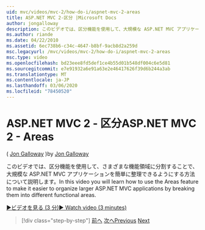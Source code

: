 ```yaml
---
uid: mvc/videos/mvc-2/how-do-i/aspnet-mvc-2-areas
title: ASP.NET MVC 2-区分 |Microsoft Docs
author: jongalloway
description: このビデオでは、区分機能を使用して、大規模な ASP.NET MVC アプリケーションを別の機能に分割することで簡単に整理できるようにする方法について説明します。
ms.author: riande
ms.date: 04/22/2010
ms.assetid: 6ec738b6-c34c-4647-b8bf-9acb8d2a259d
msc.legacyurl: /mvc/videos/mvc-2/how-do-i/aspnet-mvc-2-areas
msc.type: video
ms.openlocfilehash: bd23eee8fd5def1ce4b55d01b548df004c6e5d81
ms.sourcegitcommit: e7e91932a6e91a63e2e46417626f39d6b244a3ab
ms.translationtype: MT
ms.contentlocale: ja-JP
ms.lasthandoff: 03/06/2020
ms.locfileid: "78450520"
---
```

# <a name="aspnet-mvc-2---areas"></a><span data-ttu-id="79a94-103">ASP.NET MVC 2 - 区分</span><span class="sxs-lookup"><span data-stu-id="79a94-103">ASP.NET MVC 2 - Areas</span></span>

<span data-ttu-id="79a94-104">( [Jon Galloway](https://github.com/jongalloway) )</span><span class="sxs-lookup"><span data-stu-id="79a94-104">by [Jon Galloway](https://github.com/jongalloway)</span></span>

<span data-ttu-id="79a94-105">このビデオでは、区分機能を使用して、さまざまな機能領域に分割することで、大規模な ASP.NET MVC アプリケーションを簡単に整理できるようにする方法について説明します。</span><span class="sxs-lookup"><span data-stu-id="79a94-105">In this video you will learn how to use the Areas feature to make it easier to organize larger ASP.NET MVC applications by breaking them into different functional areas.</span></span>

[<span data-ttu-id="79a94-106">&#9654;ビデオを見る (3 分)</span><span class="sxs-lookup"><span data-stu-id="79a94-106">&#9654; Watch video (3 minutes)</span></span>](https://channel9.msdn.com/Blogs/ASP-NET-Site-Videos/aspnet-mvc-2-areas)

> [!div class="step-by-step"]
> <span data-ttu-id="79a94-107">[前へ](mvc2-template-customization.md)
> [次へ](aspnet-mvc-2-render-action.md)</span><span class="sxs-lookup"><span data-stu-id="79a94-107">[Previous](mvc2-template-customization.md)
[Next](aspnet-mvc-2-render-action.md)</span></span>
